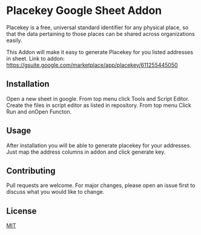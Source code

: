 # Placekey Google Sheet Addon

Placekey is a free, universal standard identifier for any physical place, so that the data pertaining to those places can be shared across organizations easily.

This Addon will make it easy to generate Placekey for you listed addresses in sheet.
Link to addon: https://gsuite.google.com/marketplace/app/placekey/611255445050


## Installation

Open a new sheet in google.
From top menu click Tools and Script Editor.
Create the files in script editor as listed in repository.
From top menu Click Run and onOpen Functon.

## Usage

After installation you will be able to generate placekey for your addresses. Just map the address columns in addon and click generate key.

## Contributing

Pull requests are welcome. For major changes, please open an issue first to discuss what you would like to change.

## License
[MIT](https://choosealicense.com/licenses/mit/)